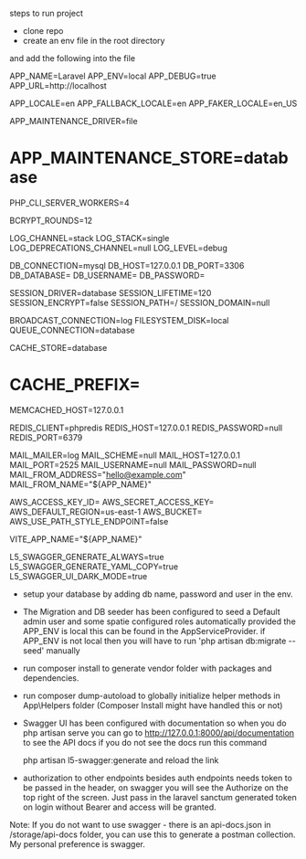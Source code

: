 steps to run project


- clone repo
- create an env file in the root directory

and add the following into the file

APP_NAME=Laravel
APP_ENV=local
APP_DEBUG=true
APP_URL=http://localhost

APP_LOCALE=en
APP_FALLBACK_LOCALE=en
APP_FAKER_LOCALE=en_US

APP_MAINTENANCE_DRIVER=file
# APP_MAINTENANCE_STORE=database

PHP_CLI_SERVER_WORKERS=4

BCRYPT_ROUNDS=12

LOG_CHANNEL=stack
LOG_STACK=single
LOG_DEPRECATIONS_CHANNEL=null
LOG_LEVEL=debug

DB_CONNECTION=mysql
DB_HOST=127.0.0.1
DB_PORT=3306
DB_DATABASE=
DB_USERNAME=
DB_PASSWORD=

SESSION_DRIVER=database
SESSION_LIFETIME=120
SESSION_ENCRYPT=false
SESSION_PATH=/
SESSION_DOMAIN=null

BROADCAST_CONNECTION=log
FILESYSTEM_DISK=local
QUEUE_CONNECTION=database

CACHE_STORE=database
# CACHE_PREFIX=

MEMCACHED_HOST=127.0.0.1

REDIS_CLIENT=phpredis
REDIS_HOST=127.0.0.1
REDIS_PASSWORD=null
REDIS_PORT=6379

MAIL_MAILER=log
MAIL_SCHEME=null
MAIL_HOST=127.0.0.1
MAIL_PORT=2525
MAIL_USERNAME=null
MAIL_PASSWORD=null
MAIL_FROM_ADDRESS="hello@example.com"
MAIL_FROM_NAME="${APP_NAME}"

AWS_ACCESS_KEY_ID=
AWS_SECRET_ACCESS_KEY=
AWS_DEFAULT_REGION=us-east-1
AWS_BUCKET=
AWS_USE_PATH_STYLE_ENDPOINT=false

VITE_APP_NAME="${APP_NAME}"

L5_SWAGGER_GENERATE_ALWAYS=true
L5_SWAGGER_GENERATE_YAML_COPY=true
L5_SWAGGER_UI_DARK_MODE=true



- setup your database by adding db name, password and user in the env.

- The Migration and DB seeder has been configured to seed a Default admin user and some spatie configured roles automatically provided the APP_ENV is local this can be found in the AppServiceProvider. if APP_ENV is not local then you will have to run 'php artisan db:migrate --seed' manually

- run composer install to generate vendor folder with packages and dependencies.

- run composer dump-autoload to globally initialize helper methods in App\Helpers folder (Composer Install might have handled this or not)

- Swagger UI has been configured with documentation so when you do php artisan serve
  you can go to http://127.0.0.1:8000/api/documentation to see the API docs if you do not see the docs run this command 

  php artisan l5-swagger:generate and reload the link



- authorization to other endpoints besides auth endpoints needs token to be passed in the header, on swagger you will see the Authorize on the top right of the screen. Just pass in the laravel sanctum generated token on login without Bearer and access will be granted.



Note: If you do not want to use swagger - there is an api-docs.json in /storage/api-docs folder, you can use this to generate a postman collection. My personal preference is swagger. 
